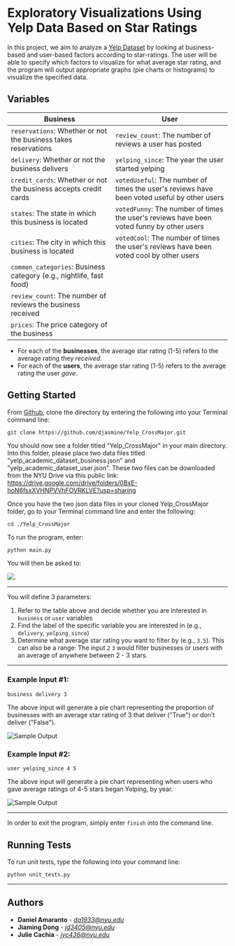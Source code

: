 
# Exploratory Visualizations Using Yelp Data Based on Star Ratings

In this project, we aim to analyze a [Yelp Dataset](https://www.yelp.com/academic_dataset) by looking at business-based and user-based factors according to star-ratings. The user will be able to specify which factors to visualize for what average star rating, and the program will output appropriate graphs (pie charts or histograms) to visualize the specified data.

## Variables



Business | User 
--- | --- | 
`reservations`: Whether or not the business takes reservations| `review_count`: The number of reviews a user has posted
`delivery`: Whether or not the business delivers | `yelping_since`: The year the user started yelping
`credit_cards`: Whether or not the business accepts credit cards | `votedUseful`: The number of times the user's reviews have been voted useful by other users
`states`: The state in which this business is located | `votedFunny`: The number of times the user's reviews have been voted funny by other users
`cities`: The city in which this business is located | `votedCool`: The number of times the user's reviews have been voted cool by other users
`common_categories`: Business category (e.g., nightlife, fast food)| 
`review_count`: The number of reviews the business received | 
`prices`: The price category of the business |


* For each of the **businesses**, the average star rating (1-5) refers to the average rating they *received*.
* For each of the **users**, the average star rating (1-5) refers to the average rating the user *gave*. 

## Getting Started

From [Github](https://github.com/djasmine/Yelp_CrossMajor), clone the directory by entering the following into your Terminal command line:
```
git clone https://github.com/djasmine/Yelp_CrossMajor.git
```

You should now see a folder titled "Yelp_CrossMajor" in your main directory. Into this folder, please place two data files titled "yelp_academic_dataset_business.json" and "yelp_academic_dataset_user.json". These two files can be downloaded from the NYU Drive via this public link: https://drive.google.com/drive/folders/0BxE-hoN6fsxXVHNPVVhFOVRKLVE?usp=sharing

Once you have the two json data files in your cloned Yelp_CrossMajor folder, go to your Terminal command line and enter the following: 

```
cd ./Yelp_CrossMajor
```

To run the program, enter:
```
python main.py
```

You will then be asked to: 

<img style="float: left;" src="https://dl.dropboxusercontent.com/u/105303727/Input%20Your%20Command.png">.
___

You will define 3 parameters:

1. Refer to the table above and decide whether you are interested in `business` or `user` variables
2. Find the label of the specific variable you are interested in (e.g., `delivery`, `yelping_since`)
3. Determine what average star rating you want to filter by (e.g., `3.5`). This can also be a range: The input `2` `3` would filter businesses or users with an average of anywhere between 2 - 3 stars. 

___
### Example Input #1:
```
business delivery 3
```
The above input will generate a pie chart representing the proportion of businesses with an average star rating of 3 that deliver ("True") or don't deliver ("False").

![Sample Output](https://dl.dropboxusercontent.com/u/105303727/Business%20Delivery.png "Business Delivery")

### Example Input #2:
```
user yelping_since 4 5
```
The above input will generate a pie chart representing when users who gave average ratings of 4-5 stars began Yelping, by year.

![Sample Output](https://dl.dropboxusercontent.com/u/105303727/Yelping%20Since.png "Yelping Since")


___
In order to exit the program, simply enter `finish` into the command line.

## Running Tests

To run unit tests, type the following into your command line:
```
python unit_tests.py
```

___

## Authors

* **Daniel Amaranto** - *da1933@nyu.edu*
* **Jiaming Dong** - *jd3405@nyu.edu*
* **Julie Cachia** - *jyc436@nyu.edu*


